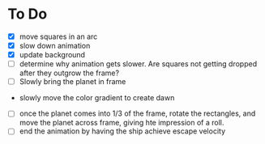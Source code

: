 # To Do

- [x] move squares in an arc
- [x] slow down animation
- [x] update background
- [ ] determine why animation gets slower. Are squares not getting dropped after they outgrow the frame?
- [ ] Slowly bring the planet in frame
- slowly move the color gradient to create dawn
- [ ] once the planet comes into 1/3 of the frame, rotate the rectangles, and move the planet across frame, giving hte impression of a roll.
- [ ] end the animation by having the ship achieve escape velocity